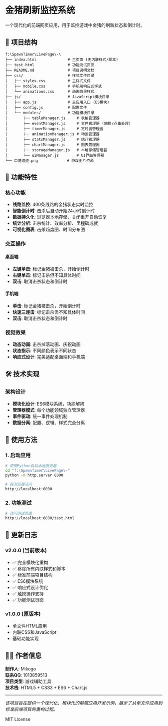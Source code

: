 # 金猪刷新监控系统

一个现代化的前端网页应用，用于监控游戏中金猪的刷新状态和倒计时。

## 📁 项目结构

```
f:\SpawnTimer\LivePage\-\
├── index.html              # 主页面 (无内联样式/脚本)
├── test.html               # 功能测试页面
├── README.md               # 项目说明文档
├── css/                    # 样式文件目录
│   ├── styles.css          # 主样式文件
│   ├── mobile.css          # 手机端响应式样式
│   └── animations.css      # 动画效果样式
├── js/                     # JavaScript模块目录
│   ├── app.js              # 主应用入口 (ES模块)
│   ├── config.js           # 配置文件
│   └── modules/            # 功能模块目录
│       ├── tableManager.js     # 表格管理器
│       ├── eventManager.js     # 事件管理器 (触摸/点击处理)
│       ├── timerManager.js     # 定时器管理器
│       ├── animationManager.js # 动画管理器
│       ├── statsManager.js     # 统计管理器
│       ├── chartManager.js     # 图表管理器
│       ├── storageManager.js   # 本地存储管理器
│       └── uiManager.js        # UI界面管理器
└── 巨塔遗迹.png             # 游戏图片资源
```

## 🚀 功能特性

### 核心功能
- **线路监控**: 400条线路的金猪状态实时监控
- **智能倒计时**: 击杀后自动开始24小时倒计时
- **数据持久化**: 浏览器本地存储，关闭重开自动恢复
- **统计分析**: 击杀统计、效率分析、里程碑成就
- **可视化图表**: 击杀趋势图、时间分布图

### 交互操作
#### 桌面端
- **左键单击**: 标记金猪被击杀，开始倒计时
- **右键单击**: 标记击杀但不知具体时间
- **双击**: 取消击杀状态和倒计时

#### 手机端
- **单击**: 标记金猪被击杀，开始倒计时
- **快速三连击**: 标记击杀但不知具体时间
- **双击**: 取消击杀状态和倒计时

### 视觉效果
- **动态动画**: 击杀掉落动画、庆祝动画
- **状态指示**: 不同颜色表示不同状态
- **响应式设计**: 完美适配桌面端和手机端

## 🛠️ 技术实现

### 架构设计
- **模块化设计**: ES6模块系统，功能解耦
- **管理器模式**: 每个功能领域独立管理器
- **事件驱动**: 统一事件处理机制
- **数据分离**: 配置、逻辑、样式完全分离

## 🎯 使用方法

### 1. 启动应用
```bash
# 使用Python启动本地服务器
cd "f:\SpawnTimer\LivePage\-"
python -m http.server 8000

# 在浏览器访问
http://localhost:8000
```

### 2. 功能测试
```bash
# 访问测试页面
http://localhost:8000/test.html
```

## 📝 更新日志

### v2.0.0 (当前版本)
- ✅ 完全模块化重构
- ✅ 移除所有内联样式和脚本  
- ✅ 标准前端项目结构
- ✅ ES6模块系统
- ✅ 响应式设计优化
- ✅ 触摸操作支持
- ✅ 功能测试页面

### v1.0.0 (原版本)
- 单文件HTML应用
- 内联CSS和JavaScript
- 基础功能实现

## 👨‍💻 作者信息

**制作人**: Mikogo  
**联系QQ**: 1013859513  
**项目类型**: 游戏辅助工具  
**技术栈**: HTML5 + CSS3 + ES6 + Chart.js

---

*该项目旨在提供一个现代化、模块化的前端应用开发示例，展示了从单文件应用到标准前端项目的重构过程。*

MIT License
